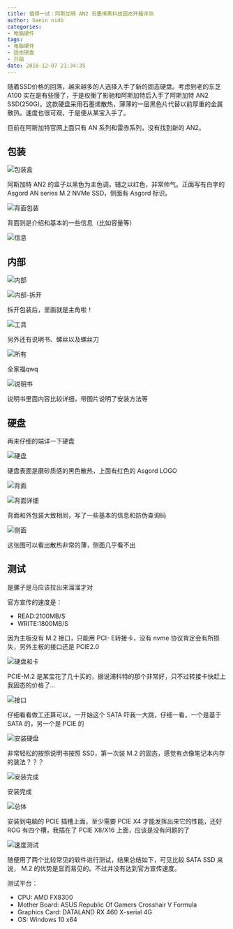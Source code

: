 ```yaml
---
title: 值得一试：阿斯加特 AN2 石墨烯黑科技固态开箱评测
author: Gaein nidb
categories:
- 电脑硬件
tags:
- 电脑硬件
- 固态硬盘
- 开箱
date: 2018-12-07 21:34:35
---
```


随着SSD价格的回落，越来越多的人选择入手了新的固态硬盘。考虑到老的东芝 A100 实在是有些慢了，于是权衡了影驰和阿斯加特后入手了阿斯加特 AN2 SSD(250G)。这款硬盘采用石墨烯散热，薄薄的一层黑色片代替以前厚重的金属散热。速度也很可观，于是便从某宝入手了。

目前在阿斯加特官网上面只有 AN 系列和雷赤系列，没有找到新的 AN2。

## 包装

![包装盒](https://img.cdn.gaein.cn/website_used/blog/Asgord-M2-AN2-SSD/01.webp)

阿斯加特 AN2 的盒子以黑色为主色调，辅之以红色，非常帅气。正面写有白字的 Asgord AN series M.2 NVMe SSD，侧面有 Asgord 标识。

![背面包装](https://img.cdn.gaein.cn/website_used/blog/Asgord-M2-AN2-SSD/02.webp)

背面则是介绍和基本的一些信息（比如容量等）

![信息](https://img.cdn.gaein.cn/website_used/blog/Asgord-M2-AN2-SSD/03.webp)

## 内部

![内部](https://img.cdn.gaein.cn/website_used/blog/Asgord-M2-AN2-SSD/04.webp)

![内部-拆开](https://img.cdn.gaein.cn/website_used/blog/Asgord-M2-AN2-SSD/05.webp)

拆开包装后，里面就是主角啦！

![工具](https://img.cdn.gaein.cn/website_used/blog/Asgord-M2-AN2-SSD/06.webp)

另外还有说明书、螺丝以及螺丝刀

![所有](https://img.cdn.gaein.cn/website_used/blog/Asgord-M2-AN2-SSD/07.webp)

全家福qwq

![说明书](https://img.cdn.gaein.cn/website_used/blog/Asgord-M2-AN2-SSD/08.webp)

说明书里面内容比较详细，带图片说明了安装方法等

## 硬盘

再来仔细的端详一下硬盘

![硬盘](https://img.cdn.gaein.cn/website_used/blog/Asgord-M2-AN2-SSD/09.webp)

硬盘表面是磨砂质感的黑色散热，上面有红色的 Asgord LOGO

![背面](https://img.cdn.gaein.cn/website_used/blog/Asgord-M2-AN2-SSD/10.webp)

![背面详细](https://img.cdn.gaein.cn/website_used/blog/Asgord-M2-AN2-SSD/11.webp)

背面和外包装大致相同，写了一些基本的信息和防伪查询码

![侧面](https://img.cdn.gaein.cn/website_used/blog/Asgord-M2-AN2-SSD/12.webp)

这张图可以看出散热非常的薄，侧面几乎看不出

## 测试

是骡子是马应该拉出来溜溜才对

官方宣传的速度是：

* READ:2100MB/S
* WRITE:1800MB/S

因为主板没有 M.2 接口，只能用 PCI- E转接卡，没有 nvme 协议肯定会有所损失，另外主板的接口还是 PCIE2.0

![硬盘和卡](https://img.cdn.gaein.cn/website_used/blog/Asgord-M2-AN2-SSD/13.webp)

PCIE-M.2 是某宝花了几十买的，据说浦科特的那个非常好，只不过转接卡快赶上我固态的价格了...

![接口](https://img.cdn.gaein.cn/website_used/blog/Asgord-M2-AN2-SSD/14.webp)

仔细看看做工还算可以，一开始这个 SATA 吓我一大跳，仔细一看，一个是基于 SATA 的，另一个是 PCIE 的

![安装硬盘](https://img.cdn.gaein.cn/website_used/blog/Asgord-M2-AN2-SSD/15.webp)

非常轻松的按照说明书按照 SSD，第一次装 M.2 的固态，感觉有点像笔记本内存的装法？？？

![安装完成](https://img.cdn.gaein.cn/website_used/blog/Asgord-M2-AN2-SSD/16.webp)

安装完成

![总体](https://img.cdn.gaein.cn/website_used/blog/Asgord-M2-AN2-SSD/17.webp)

安装到电脑的 PCIE 插槽上面，至少需要 PCIE X4 才能发挥出来它的性能，还好 ROG 有四个槽，我插在了 PCIE X8/X16 上面，应该是没有问题的了

![速度测试](https://img.cdn.gaein.cn/website_used/blog/Asgord-M2-AN2-SSD/18.webp)

随便用了两个比较常见的软件进行测试，结果总结如下，可见比较 SATA SSD 来说， M.2 的优势是显而易见的。不过并没有达到官方宣传速度。

测试平台：
* CPU: AMD FX8300
* Mother Board: ASUS Republic Of Gamers Crosshair V Formula
* Graphics Card: DATALAND RX 460 X-serial 4G
* OS: Windows 10 x64
